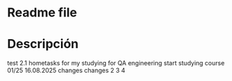 # Readme file

# Descripción 

test 2.1
hometasks for my studying for QA engineering 
start studying course 01/25
16.08.2025
changes 
changes 2
3
4